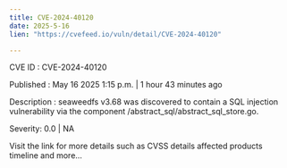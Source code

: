 ```yaml
---
title: CVE-2024-40120
date: 2025-5-16
lien: "https://cvefeed.io/vuln/detail/CVE-2024-40120"

---
```


CVE ID : CVE-2024-40120

Published :  May 16
2025
1:15 p.m. | 1 hour
43 minutes ago

Description : seaweedfs v3.68 was discovered to contain a SQL injection vulnerability via the component /abstract_sql/abstract_sql_store.go.

Severity: 0.0 | NA

Visit the link for more details
such as CVSS details
affected products
timeline
and more...

